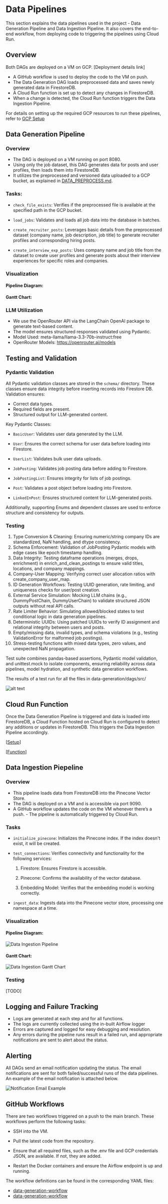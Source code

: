 # Data Pipelines
This section explains the data pipelines used in the project - Data Generation Pipeline and Data Ingestion Pipeline. It also covers the end-to-end workflow, from deploying code to triggering the pipelines using Cloud Run.

## Overview
Both DAGs are deployed on a VM on GCP. [Deployment details link]
- A GitHub workflow is used to deploy the code to the VM on push.
- The Data Generation DAG loads preprocessed data and saves newly generated data in FirestoreDB.
- A Cloud Run function is set up to detect any changes in FirestoreDB.
- When a change is detected, the Cloud Run function triggers the Data Ingestion Pipeline.

For details on setting up the required GCP resources to run these pipelines, refer to [GCP Setup](/docs/DATA_PIPELINES_GCP_Setup.md)

## Data Generation Pipeline

### Overview
- The DAG is deployed on a VM running on port 8080.
- Using only the job dataset, this DAG generates data for posts and user profiles, then loads them into FirestoreDB.
- It utilizes the preprocessed and versioned data uploaded to a GCP bucket, as explained in [DATA_PREPROCESS.md](DATA_PREPROCESS.md).

### Tasks:

- `check_file_exists`: Verifies if the preprocessed file is available at the specified path in the GCP bucket.
- `load_jobs`: Validates and loads all job data into the database in batches.

- `create_recruiter_posts`: Leverages basic details from the preprocessed dataset (company name, job description, job title) to generate recruiter profiles and corresponding hiring posts.

- `create_interview_exp_posts`: Uses company name and job title from the dataset to create user profiles and generate posts about their interview experiences for specific roles and companies.

### Visualization

#### Pipeline Diagram: 

#### Gantt Chart:

### LLM Utilization

- We use the OpenRouter API via the LangChain OpenAI package to generate text-based content.
- The model ensures structured responses validated using Pydantic.
- Model Used: meta-llama/llama-3.3-70b-instruct:free
- OpenRouter Models: https://openrouter.ai/models

## Testing and Validation

### Pydantic Validation

All Pydantic validation classes are stored in the `schema/` directory. These classes ensure data integrity before inserting records into Firestore DB.
Validation ensures:
  - Correct data types.
  - Required fields are present.
  - Structured output for LLM-generated content.

Key Pydantic Classes:
- `BasicUser`: Validates user data generated by the LLM.

- `User`: Ensures the correct schema for user data before loading into Firestore.

- `UserList`: Validates bulk user data uploads.

- `JobPosting`: Validates job posting data before adding to Firestore.

- `JobPostingList`: Ensures integrity for lists of job postings.

- `Post`: Validates a post object before loading into Firestore.

- `LinkedInPost`: Ensures structured content for LLM-generated posts.

Additionally, supporting Enums and dependent classes are used to enforce structure and consistency for outputs.

### Testing
1. Type Conversion & Cleaning: Ensuring numeric/string company IDs are standardized, NaN handling, and dtype consistency.
2. Schema Enforcement: Validation of JobPosting Pydantic models with edge cases like epoch timestamp handling.
3. Data Integrity: Testing dataframe operations (merges, drops, enrichment) in enrich_and_clean_postings to ensure valid titles, locations, and company mappings.
4. Company-User Mapping: Verifying correct user allocation ratios with create_company_user_map.
5. ID Generation Workflows: Testing UUID generation, rate limiting, and uniqueness checks for user/post creation.
6. External Service Simulation: Mocking LLM chains (e.g., DummyPostChain, DummyUserChain) to validate structured JSON outputs without real API calls.
7. Rate Limiter Behavior: Simulating allowed/blocked states to test conditional logic in data generation pipelines.
8. Deterministic UUIDs: Using patched UUIDs to verify ID assignment and relational integrity between users and posts.
9. Empty/missing data, invalid types, and schema violations (e.g., testing ValidationError for malformed job postings).
10. Stress-testing functions with mixed data types, zero values, and unexpected NaN propagation.

Test suite combines pandas-based assertions, Pydantic model validation, and unittest.mock to isolate components, ensuring reliability across data pipelines, model hydration, and synthetic data generation workflows.

The results of a test run for all the files in data-generation/dags/src/

![alt text](/images/test-cases.png)


## Cloud Run Function
Once the Data Generation Pipeline is triggered and data is loaded into FirestoreDB, a Cloud Function hosted on Cloud Run is configured to detect any additions or updates in FirestoreDB. This triggers the Data Ingestion Pipeline accordingly. 

[[Setup](../cloud-functions/functions/dag-trigger/README.md)]

[[Function](../cloud-functions/functions/dag-trigger/dag-firebase-trigger.py)]


## Data Ingestion Piepeline

### Overview
- This pipeline loads data from FirestoreDB into the Pinecone Vector Store.
- The DAG is deployed on a VM and is accessible via port 9090. 
- A GitHub workflow updates the code on the VM whenever there’s a push. - The pipeline is automatically triggered by Cloud Run.

### Tasks
- `initialize_pinecone`: Initializes the Pinecone index. If the index doesn't exist, it will be created.

- `test_connections`: Verifies connectivity and functionality for the following services:

  1. Firestore: Ensures Firestore is accessible.

  2. Pinecone: Confirms the availability of the vector database.

  3. Embedding Model: Verifies that the embedding model is working correctly.

- `ingest_data`: Ingests data into the Pinecone vector store, processing one namespace at a time.

### Visualization

#### Pipeline Diagram: 
![Data Ingestion Pipeline](/images/data_ingestion.png)

#### Gantt Chart:
![Data Ingestion Gantt Chart](/images/data-ingestion-gantt.png)

### Testing
[TODO]

## Logging and Failure Tracking
- Logs are generated at each step and for all functions.
- The logs are currently collected using the in-built Airflow logger
- Errors are captured and logged for easy debugging and resolution.
- Any errors during the pipeline runs result in a failed run, and appropriate notifications are sent to alert about the status.

## Alerting

All DAGs send an email notification updating the status. The email notifications are sent for both failed/successful runs of the data pipelines. An example of the email notification is attached below.

![Notification Email Example](/images/image_10.png)

## GitHub Workflows
There are two workflows triggered on a push to the main branch. These workflows perform the following tasks:

- SSH into the VM.

- Pull the latest code from the repository.

- Ensure that all required files, such as the .env file and GCP credentials JSON, are available. If not, they are added.

- Restart the Docker containers and ensure the Airflow endpoint is up and running.

The workflow definitions can be found in the corresponding YAML files:
- [data-generation-workflow](../.github/workflows/trigger_airflow_generation.yml)
- [data-generation-workflow](../.github/workflows/trigger_airflow_data_pipeline.yml)
